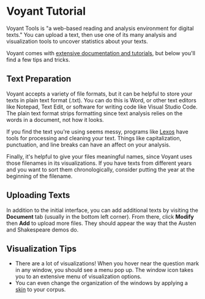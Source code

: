 # Voyant Tutorial

Voyant Tools is "a web-based reading and analysis environment for digital texts." You can upload a text, then use one of its many analysis and visualization tools to uncover statistics about your texts.

Voyant comes with [extensive documentation and tutorials](https://voyant-tools.org/docs/#!/guide/start), but below you'll find a few tips and tricks.

## Text Preparation

Voyant accepts a variety of file formats, but it can be helpful to store your texts in plain text format (.txt). You can do this is Word, or other text editors like Notepad, Text Edit, or software for writing code like Visual Studio Code. The plain text format strips formatting since text analysis relies on the words in a document, not how it looks.

If you find the text you're using seems messy, programs like [Lexos](http://lexos.wheatoncollege.edu/) have tools for processing and cleaning your text. Things like capitalization, punctuation, and line breaks can have an affect on your analysis.

Finally, it's helpful to give your files meaningful names, since Voyant uses those filenames in its visualizations. If you have texts from different years and you want to sort them chronologically, consider putting the year at the beginning of the filename. 

## Uploading Texts

In addition to the initial interface, you can add additional texts by visiting the **Document** tab (usually in the bottom left corner). From there, click **Modify** then **Add** to upload more files. They should appear the way that the Austen and Shakespeare demos do.

## Visualization Tips

* There are a lot of visualizations! When you hover near the question mark in any window, you should see a menu pop up. The window icon takes you to an extensive menu of visualization options. 
* You can even change the organization of the windows by applying a [skin](https://voyant-tools.org/docs/#!/guide/skins) to your corpus. 
